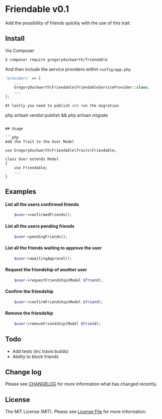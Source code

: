 # Friendable v0.1

Add the possibility of friends quickly with the use of this trait.

## Install

Via Composer

``` bash
$ composer require gregoryduckworth/friendable
```
And then include the service providero within `config/app.php`

``` php
'providers' => [
    ...
    GregoryDuckworth\Friendable\FriendableServiceProvider::class,
    ...
];

At lastly you need to publish and run the migration.

```
php artisan vendor:publish && php artisan migrate
```

## Usage

```php
Add the Trait to the User Model

use GregoryDuckworth\Friendable\Traits\Friendable;

class User extends Model
{
    use Friendable;
    ...
}
```

## Examples

#### List all the users confirmed friends
```php
    $user->confirmedFriends();
```

#### List all the users pending friends
```php
    $user->pendingFriends();
```

#### List all the friends waiting to approve the user
```php
    $user->awaitingApproval();
```

#### Request the friendship of another user
```php
    $user->requestFriendship(Model $friend);
```

#### Confirm the friendship
```php
    $user->confirmFriendship(Model $friend);
```

#### Remove the friendship
```php
    $user->removeFriendship(Model $friend);
```

## Todo

* Add tests (inc travis builds)
* Ability to block friends

## Change log

Please see [CHANGELOG](CHANGELOG.md) for more information what has changed recently.

## License

The MIT License (MIT). Please see [License File](LICENSE.md) for more information.
